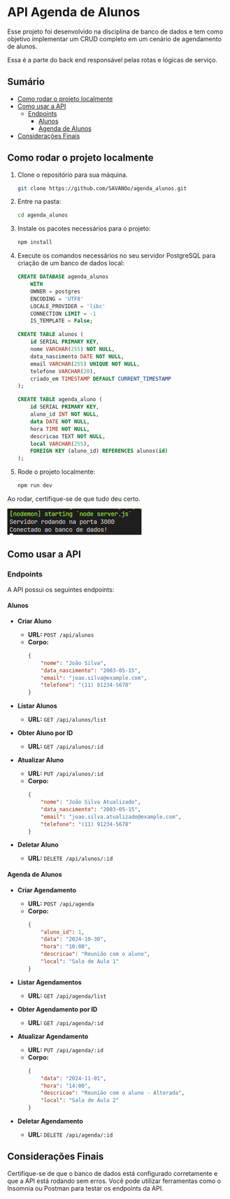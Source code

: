 # API Agenda de Alunos

Esse projeto foi desenvolvido na disciplina de banco de dados e tem como objetivo implementar um CRUD completo em um cenário de agendamento de alunos.

Essa é a parte do back end responsável pelas rotas e lógicas de serviço.

## Sumário

- [Como rodar o projeto localmente](#como-rodar-o-projeto-localmente)
- [Como usar a API](#como-usar-a-api)
  - [Endpoints](#endpoints)
    - [Alunos](#alunos)
    - [Agenda de Alunos](#agenda-de-alunos)
- [Considerações Finais](#considerações-finais)

## Como rodar o projeto localmente

1. Clone o repositório para sua máquina.

    ```bash
    git clone https://github.com/SAVANOo/agenda_alunos.git 
    ```

2. Entre na pasta:

    ```bash
    cd agenda_alunos
    ``` 

3. Instale os pacotes necessários para o projeto:

    ```bash
    npm install 
    ``` 

4. Execute os comandos necessários no seu servidor PostgreSQL para criação de um banco de dados local:

    ```sql
    CREATE DATABASE agenda_alunos
        WITH
        OWNER = postgres
        ENCODING = 'UTF8'
        LOCALE_PROVIDER = 'libc'
        CONNECTION LIMIT = -1
        IS_TEMPLATE = False;
    ```

    ```sql
    CREATE TABLE alunos (
        id SERIAL PRIMARY KEY,
        nome VARCHAR(255) NOT NULL,
        data_nascimento DATE NOT NULL,
        email VARCHAR(255) UNIQUE NOT NULL,
        telefone VARCHAR(20),
        criado_em TIMESTAMP DEFAULT CURRENT_TIMESTAMP
    );
    ```

    ```sql
    CREATE TABLE agenda_aluno (
        id SERIAL PRIMARY KEY,
        aluno_id INT NOT NULL,
        data DATE NOT NULL,
        hora TIME NOT NULL,
        descricao TEXT NOT NULL,
        local VARCHAR(255),
        FOREIGN KEY (aluno_id) REFERENCES alunos(id)
    );
    ```

5. Rode o projeto localmente:

    ```bash
    npm run dev
    ```

Ao rodar, certifique-se de que tudo deu certo.

![alt text](src/image.png)

## Como usar a API

### Endpoints

A API possui os seguintes endpoints:

#### Alunos

- **Criar Aluno**
    - **URL:** `POST /api/alunos`
    - **Corpo:**
        ```json
        {
            "nome": "João Silva",
            "data_nascimento": "2003-05-15",
            "email": "joao.silva@example.com",
            "telefone": "(11) 91234-5678"
        }
        ```

- **Listar Alunos**
    - **URL:** `GET /api/alunos/list`

- **Obter Aluno por ID**
    - **URL:** `GET /api/alunos/:id`

- **Atualizar Aluno**
    - **URL:** `PUT /api/alunos/:id`
    - **Corpo:**
        ```json
        {
            "nome": "João Silva Atualizado",
            "data_nascimento": "2003-05-15",
            "email": "joao.silva.atualizado@example.com",
            "telefone": "(11) 91234-5678"
        }
        ```

- **Deletar Aluno**
    - **URL:** `DELETE /api/alunos/:id`

#### Agenda de Alunos

- **Criar Agendamento**
    - **URL:** `POST /api/agenda`
    - **Corpo:**
        ```json
        {
            "aluno_id": 1,
            "data": "2024-10-30",
            "hora": "10:00",
            "descricao": "Reunião com o aluno",
            "local": "Sala de Aula 1"
        }
        ```

- **Listar Agendamentos**
    - **URL:** `GET /api/agenda/list`

- **Obter Agendamento por ID**
    - **URL:** `GET /api/agenda/:id`

- **Atualizar Agendamento**
    - **URL:** `PUT /api/agenda/:id`
    - **Corpo:**
        ```json
        {
            "data": "2024-11-01",
            "hora": "14:00",
            "descricao": "Reunião com o aluno - Alterada",
            "local": "Sala de Aula 2"
        }
        ```

- **Deletar Agendamento**
    - **URL:** `DELETE /api/agenda/:id`

## Considerações Finais

Certifique-se de que o banco de dados está configurado corretamente e que a API está rodando sem erros. Você pode utilizar ferramentas como o Insomnia ou Postman para testar os endpoints da API.
